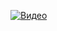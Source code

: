 [![Видео](https://img.youtube.com/vi/VWWMKbXjYUk/maxresdefault.jpg)](https://www.youtube.com/watch?v=VWWMKbXjYUk)
